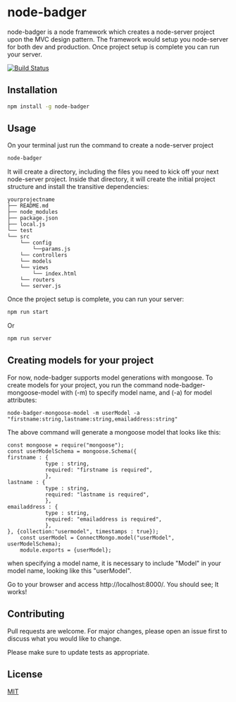 # node-badger

node-badger is a node framework which creates a node-server project upon the MVC design pattern. The framework would setup you node-server for both dev and production. Once project setup is complete you can run your server.

[![Build Status](https://api.travis-ci.org/johnakhilomen/node-badger.svg?branch=master)](https://travis-ci.org/github/johnakhilomen/node-badger)

## Installation

```bash
npm install -g node-badger
```

## Usage

On your terminal just run the command to create a node-server project

```bash
node-badger
```
It will create a directory, including the files you need to kick off your next node-server project. Inside that directory, it will create the initial project structure and install the transitive dependencies:

```
yourprojectname
├── README.md
├── node_modules
├── package.json
├── local.js
└── test
└── src
    └── config
        └──params.js
    └── controllers
    └── models
    └── views
        └── index.html
    └── routers
    └── server.js
```

Once the project setup is complete, you can run your server:

```bash
npm run start
```
Or

```bash
npm run server
```

## Creating models for your project

For now, node-badger supports model generations with mongoose. To create models for your project, you run the command 
node-badger-mongoose-model with (-m) to specify model name, and (-a) for model attributes:

```
node-badger-mongoose-model -m userModel -a "firstname:string,lastname:string,emailaddress:string"

```

The above command will generate a mongoose model that looks like this:

```
const mongoose = require("mongoose");
const userModelSchema = mongoose.Schema({
firstname : {
            type : string,
            required: "firstname is required",
            },
lastname : {
            type : string,
            required: "lastname is required",
            },
emailaddress : {
            type : string,
            required: "emailaddress is required",
            },
}, {collection:"usermodel", timestamps : true});
    const userModel = ConnectMongo.model("userModel", userModelSchema);
    module.exports = {userModel};

```
when specifying a model name, it is necessary to include "Model" in your model name, looking like this "userModel".

Go to your browser and access http://localhost:8000/. You should see; It works!

## Contributing
Pull requests are welcome. For major changes, please open an issue first to discuss what you would like to change.

Please make sure to update tests as appropriate.

## License
[MIT](https://choosealicense.com/licenses/mit/)




